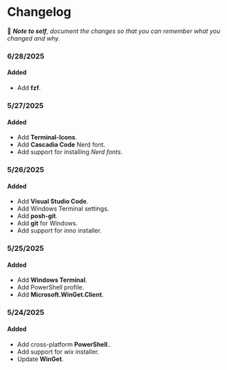 # Changelog

📝 ***Note to self**, document the changes so that you can remember what you changed and why.*

### 6/28/2025

#### Added
- Add **fzf**.

### 5/27/2025

#### Added
- Add **Terminal-Icons**.
- Add **Cascadia Code** Nerd font.
- Add support for installing *Nerd fonts*.

### 5/26/2025

#### Added
- Add **Visual Studio Code**.
- Add Windows Terminal settings.
- Add **posh-git**.
- Add **git** for Windows.
- Add support for *inno* installer.

### 5/25/2025

#### Added
- Add **Windows Terminal**.
- Add PowerShell profile.
- Add **Microsoft.WinGet.Client**.

### 5/24/2025

#### Added
- Add cross-platform **PowerShell**..
- Add support for *wix* installer.
- Update **WinGet**.